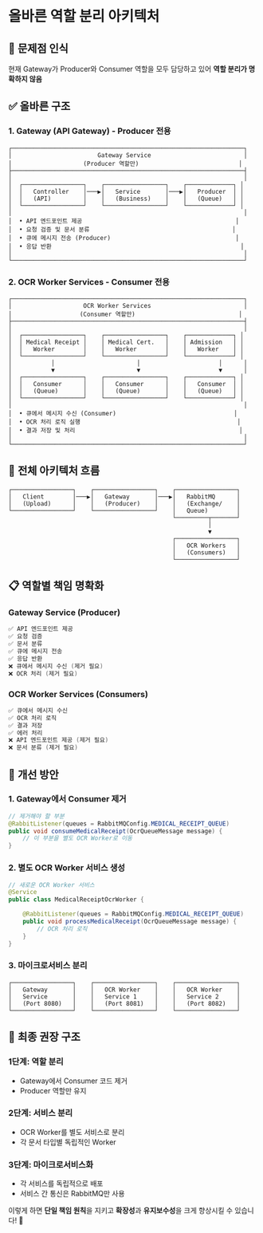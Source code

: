 # 올바른 역할 분리 아키텍처

## 🎯 문제점 인식

현재 Gateway가 Producer와 Consumer 역할을 모두 담당하고 있어 **역할 분리가 명확하지 않음**

## ✅ 올바른 구조

### 1. **Gateway (API Gateway) - Producer 전용**

```
┌─────────────────────────────────────────────────────────────────┐
│                        Gateway Service                          │
│                    (Producer 역할만)                            │
├─────────────────────────────────────────────────────────────────┤
│                                                                 │
│  ┌─────────────────┐    ┌─────────────────┐    ┌─────────────┐ │
│  │   Controller    │───▶│   Service       │───▶│   Producer  │ │
│  │   (API)         │    │   (Business)    │    │   (Queue)   │ │
│  └─────────────────┘    └─────────────────┘    └─────────────┘ │
│                                                                 │
│  • API 엔드포인트 제공                                           │
│  • 요청 검증 및 문서 분류                                        │
│  • 큐에 메시지 전송 (Producer)                                   │
│  • 응답 반환                                                     │
│                                                                 │
└─────────────────────────────────────────────────────────────────┘
```

### 2. **OCR Worker Services - Consumer 전용**

```
┌─────────────────────────────────────────────────────────────────┐
│                    OCR Worker Services                          │
│                   (Consumer 역할만)                             │
├─────────────────────────────────────────────────────────────────┤
│                                                                 │
│  ┌─────────────────┐    ┌─────────────────┐    ┌─────────────┐ │
│  │ Medical Receipt │    │ Medical Cert.   │    │ Admission   │ │
│  │   Worker        │    │   Worker        │    │   Worker    │ │
│  └─────────────────┘    └─────────────────┘    └─────────────┘ │
│           │                       │                      │      │
│           ▼                       ▼                      ▼      │
│  ┌─────────────────┐    ┌─────────────────┐    ┌─────────────┐ │
│  │   Consumer      │    │   Consumer      │    │   Consumer  │ │
│  │   (Queue)       │    │   (Queue)       │    │   (Queue)   │ │
│  └─────────────────┘    └─────────────────┘    └─────────────┘ │
│                                                                 │
│  • 큐에서 메시지 수신 (Consumer)                                 │
│  • OCR 처리 로직 실행                                            │
│  • 결과 저장 및 처리                                              │
│                                                                 │
└─────────────────────────────────────────────────────────────────┘
```

## 🔄 전체 아키텍처 흐름

```
┌─────────────────┐    ┌─────────────────┐    ┌─────────────────┐
│   Client        │───▶│   Gateway       │───▶│   RabbitMQ      │
│   (Upload)      │    │   (Producer)    │    │   (Exchange/    │
└─────────────────┘    └─────────────────┘    │   Queue)        │
                                              └─────────┬───────┘
                                                        │
                                                        ▼
                                              ┌─────────────────┐
                                              │   OCR Workers   │
                                              │   (Consumers)   │
                                              └─────────────────┘
```

## 📋 역할별 책임 명확화

### **Gateway Service (Producer)**

```java
✅ API 엔드포인트 제공
✅ 요청 검증
✅ 문서 분류
✅ 큐에 메시지 전송
✅ 응답 반환
❌ 큐에서 메시지 수신 (제거 필요)
❌ OCR 처리 (제거 필요)
```

### **OCR Worker Services (Consumers)**

```java
✅ 큐에서 메시지 수신
✅ OCR 처리 로직
✅ 결과 저장
✅ 에러 처리
❌ API 엔드포인트 제공 (제거 필요)
❌ 문서 분류 (제거 필요)
```

## 🚀 개선 방안

### 1. **Gateway에서 Consumer 제거**

```java
// 제거해야 할 부분
@RabbitListener(queues = RabbitMQConfig.MEDICAL_RECEIPT_QUEUE)
public void consumeMedicalReceipt(OcrQueueMessage message) {
    // 이 부분을 별도 OCR Worker로 이동
}
```

### 2. **별도 OCR Worker 서비스 생성**

```java
// 새로운 OCR Worker 서비스
@Service
public class MedicalReceiptOcrWorker {

    @RabbitListener(queues = RabbitMQConfig.MEDICAL_RECEIPT_QUEUE)
    public void processMedicalReceipt(OcrQueueMessage message) {
        // OCR 처리 로직
    }
}
```

### 3. **마이크로서비스 분리**

```
┌─────────────────┐    ┌─────────────────┐    ┌─────────────────┐
│   Gateway       │    │   OCR Worker    │    │   OCR Worker    │
│   Service       │    │   Service 1     │    │   Service 2     │
│   (Port 8080)   │    │   (Port 8081)   │    │   (Port 8082)   │
└─────────────────┘    └─────────────────┘    └─────────────────┘
```

## 🎯 최종 권장 구조

### **1단계: 역할 분리**

- Gateway에서 Consumer 코드 제거
- Producer 역할만 유지

### **2단계: 서비스 분리**

- OCR Worker를 별도 서비스로 분리
- 각 문서 타입별 독립적인 Worker

### **3단계: 마이크로서비스화**

- 각 서비스를 독립적으로 배포
- 서비스 간 통신은 RabbitMQ만 사용

이렇게 하면 **단일 책임 원칙**을 지키고 **확장성**과 **유지보수성**을 크게 향상시킬 수 있습니다! 🎉
